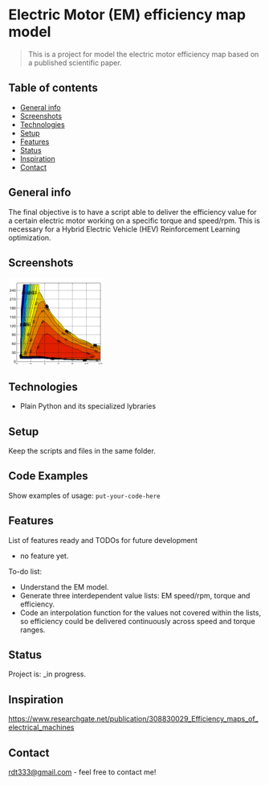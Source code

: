 # Electric Motor (EM) efficiency map model
> This is a project for model the electric motor efficiency map based on a published scientific paper.

## Table of contents
* [General info](#general-info)
* [Screenshots](#screenshots)
* [Technologies](#technologies)
* [Setup](#setup)
* [Features](#features)
* [Status](#status)
* [Inspiration](#inspiration)
* [Contact](#contact)

## General info
The final objective is to have a script able to deliver the efficiency value for a certain electric motor working on a specific torque and speed/rpm.
This is necessary for a Hybrid Electric Vehicle (HEV) Reinforcement Learning optimization.

## Screenshots
![Example screenshot](EM_efficiency.png)

## Technologies
* Plain Python and its specialized lybraries

## Setup
Keep the scripts and files in the same folder.

## Code Examples
Show examples of usage:
`put-your-code-here`

## Features
List of features ready and TODOs for future development
* no feature yet.

To-do list:
* Understand the EM model.
* Generate three interdependent value lists: EM speed/rpm, torque and efficiency.
* Code an interpolation function for the values not covered within the lists, so efficiency could be delivered continuously across speed and torque ranges.


## Status
Project is: _in progress.

## Inspiration
https://www.researchgate.net/publication/308830029_Efficiency_maps_of_electrical_machines

## Contact
rdt333@gmail.com - feel free to contact me!

